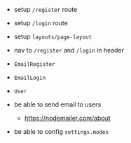 - setup `/register` route
- setup `/login` route

- setup `layouts/page-layout`

- nav to `/register` and `/login` in header

- `EmailRegister`
- `EmailLogin`
- `User`
- be able to send email to users
  - https://nodemailer.com/about
- be able to config `settings.modes`
